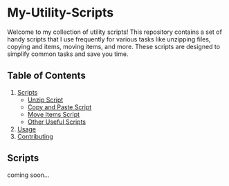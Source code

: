 # My-Utility-Scripts
Welcome to my collection of utility scripts! This repository contains a set of handy scripts that I use frequently for various tasks like unzipping files, copying and items, moving items, and more. These scripts are designed to simplify common tasks and save you time.

## Table of Contents

1. [Scripts](#scripts)
   - [Unzip Script](#unzip-script)
   - [Copy and Paste Script](#copy-and-paste-script)
   - [Move Items Script](#move-items-script)
   - [Other Useful Scripts](#other-useful-scripts)
2. [Usage](#usage)
3. [Contributing](#contributing)

## Scripts

coming soon...
